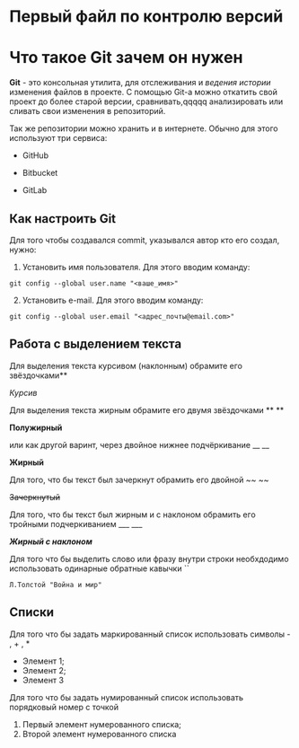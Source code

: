 # Первый файл по контролю версий

# Что такое Git зачем он нужен

**Git** - это консольная утилита, для отслеживания и *ведения истории* изменения файлов в проекте. С помощью Git-a можно откатить свой проект до более старой версии, сравнивать,qqqqq анализировать или сливать свои изменения в репозиторий.

Так же репозитории можно хранить и в интернете. Обычно для этого используют три сервиса:

* GitHub

* Bitbucket

* GitLab

## Как настроить Git

Для того чтобы создавался commit, указывался автор кто его создал, нужно:

1. Установить имя пользователя. Для этого вводим команду:

`git config --global user.name "<ваше_имя>"`

2. Установить e-mail. Для этого вводим команду:

`git config --global user.email "<адрес_почты@email.com>"`

## Работа с выделением  текста
Для выделения текста курсивом (наклонным) обрамите его звёздочками**

*Курсив*

Для выделения текста жирным обрамите его двумя звёздочками ** **

**Полужирный** 

или как другой варинт, через двойное нижнее подчёркивание __ __

__Жирный__

Для того, что бы текст был зачеркнут обрамить его двойной ~~ ~~

~~Зачеркнутый~~ 

Для того, что бы текст был жирным и с наклоном обрамить его тройными подчеркиванием ___ ___

___Жирный с наклоном___

Для того что бы выделить слово или фразу внутри строки необхдодимо использовать одинарные обратные кавычки ``

`Л.Толстой "Война и мир"`


## Списки

Для того что бы задать маркированный список использовать символы - , + , *
* Элемент 1;
* Элемент 2;
* Элемент 3

Для того что бы задать нумированный список использовать порядковый номер с точкой
1. Первый элемент нумерованного списка;
2. Второй элемент нумерованного списка
